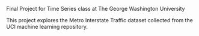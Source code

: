 Final Project for Time Series class at The George Washington University

This project explores the Metro Interstate Traffic dataset collected from the UCI machine learning repository.
